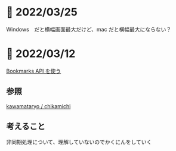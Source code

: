 # 📝 2022/03/25

 Windows　だと横幅画面最大だけど、mac だと横幅最大にならない？




# 📝 2022/03/12

[Bookmarks API を使う](https://developer.mozilla.org/ja/docs/Mozilla/Add-ons/WebExtensions/Work_with_the_Bookmarks_API)


## 参照

[kawamataryo / chikamichi](https://github.com/kawamataryo/chikamichi)


## 考えること

非同期処理について、理解していないのでかくにんをしていく


